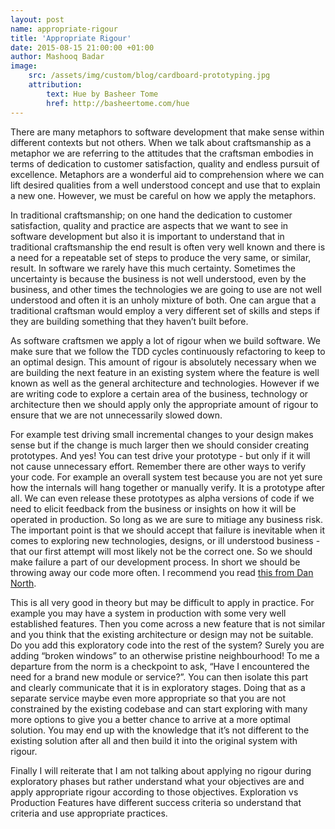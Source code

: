 ```yaml
---
layout: post
name: appropriate-rigour 
title: 'Appropriate Rigour'
date: 2015-08-15 21:00:00 +01:00
author: Mashooq Badar
image:
    src: /assets/img/custom/blog/cardboard-prototyping.jpg
    attribution:
        text: Hue by Basheer Tome
        href: http://basheertome.com/hue
---
```


There are many metaphors to software development that make sense within different contexts but not others. When we talk about craftsmanship as a metaphor we are referring to the attitudes that the craftsman embodies in terms of dedication to customer satisfaction, quality and endless pursuit of excellence. Metaphors are a wonderful aid to comprehension where we can lift desired qualities from a well understood concept and use that to explain a new one. However, we must be careful on how we apply the metaphors. 

In traditional craftsmanship; on one hand the dedication to customer satisfaction, quality and practice are aspects that we want to see in software development but also it is important to understand that in traditional craftsmanship the end result is often very well known and there is a need for a repeatable set of steps to produce the very same, or similar, result. In software we rarely have this much certainty. Sometimes the uncertainty is because the business is not well understood, even by the business, and other times the technologies we are going to use are not well understood and often it is an unholy mixture of both. One can argue that a traditional craftsman would employ a very different set of skills and steps if they are building something that they haven’t built before.

As software craftsmen we apply a lot of rigour when we build software. We make sure that we follow the TDD cycles continuously refactoring to keep to an optimal design. This amount of rigour is absolutely necessary when we are building the next feature in an existing system where the feature is well known as well as the general architecture and technologies. However if we are writing code to explore a certain area of the business, technology or architecture then we should apply only the appropriate amount of rigour to ensure that we are not unnecessarily slowed down. 

For example test driving small incremental changes to your design makes sense but if the change is much larger then we should consider creating prototypes. And yes! You can test drive your prototype - but only if it will not cause unnecessary effort. Remember there are other ways to verify your code. For example an overall system test because you are not yet sure how the internals will hang together or manually verify. It is a prototype after all. We can even release these prototypes as alpha versions of code if we need to elicit feedback from the business or insights on how it will be operated in production. So long as we are sure to mitiage any business risk. The important point is that we should accept that failure is inevitable when it comes to exploring new technologies, designs, or ill understood business - that our first attempt will most likely not be the correct one. So we should make failure a part of our development process. In short we should be throwing away our code more often. I recommend you read [this from Dan North](http://dannorth.net/the-art-of-misdirection/). 

This is all very good in theory but may be difficult to apply in practice. For example you may have a system in production with some very well established features. Then you come across a new feature that is not similar and you think that the existing architecture or design may not be suitable. Do you add this exploratory code into the rest of the system? Surely you are adding “broken windows” to an otherwise pristine neighbourhood! To me a departure from the norm is a checkpoint to ask, “Have I encountered the need for a brand new module or service?”. You can then isolate this part and clearly communicate that it is in exploratory stages. Doing that as a separate service maybe even more appropriate so that you are not constrained by the existing codebase and can start exploring with many more options to give you a better chance to arrive at a more optimal solution. You may end up with the knowledge that it’s not different to the existing solution after all and then build it into the original system with rigour.

Finally I will reiterate that I am not talking about applying no rigour during exploratory phases but rather understand what your objectives are and apply appropriate rigour according to those objectives. Exploration vs Production Features have different success criteria so understand that criteria and use appropriate practices.
